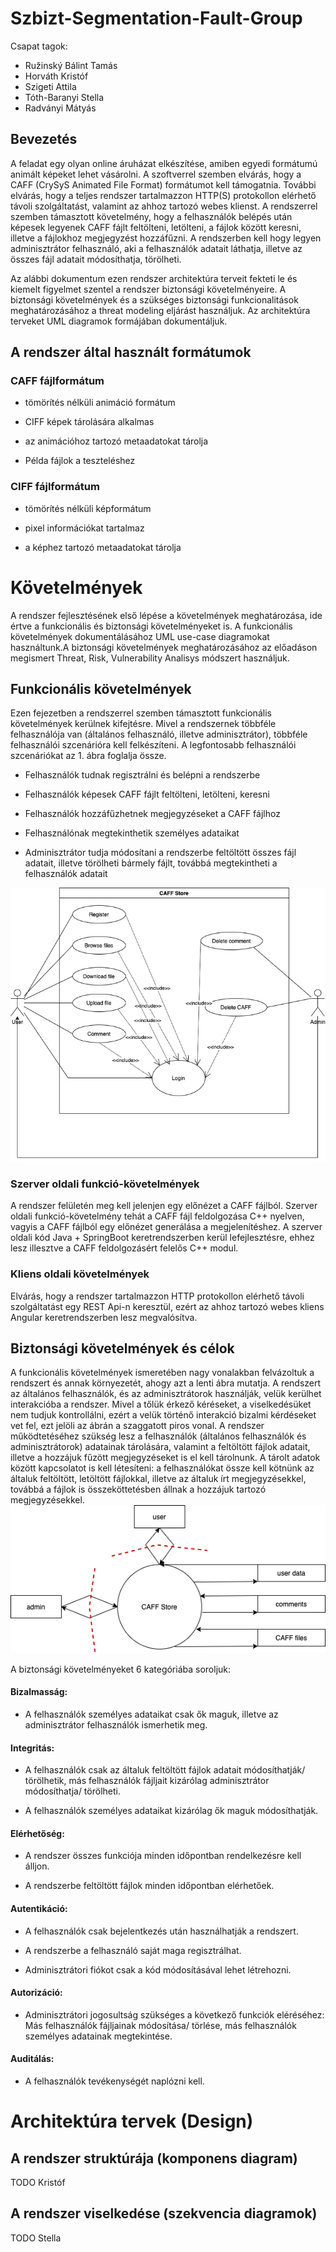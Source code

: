 # Szbizt-Segmentation-Fault-Group

Csapat tagok:

-   Ružinský Bálint Tamás
-   Horváth Kristóf
-   Szigeti Attila
-   Tóth-Baranyi Stella
-   Radványi Mátyás
 


## Bevezetés
A feladat egy olyan online áruházat elkészítése, amiben egyedi formátumú animált képeket lehet vásárolni. A szoftverrel szemben elvárás, hogy a CAFF (CrySyS Animated File Format) formátumot kell támogatnia. További elvárás, hogy a teljes rendszer tartalmazzon HTTP(S) protokollon elérhető távoli szolgáltatást, valamint az ahhoz tartozó webes klienst. A rendszerrel szemben támasztott követelmény, hogy a felhasználók belépés után képesek legyenek CAFF fájlt feltölteni, letölteni, a fájlok között keresni, illetve a fájlokhoz megjegyzést hozzáfűzni. A rendszerben kell hogy legyen adminisztrátor felhasználó, aki a felhasználók adatait láthatja, illetve az összes fájl adatait módosíthatja, törölheti.

Az alábbi dokumentum ezen rendszer architektúra terveit fekteti le és kiemelt figyelmet szentel a rendszer biztonsági követelményeire. A biztonsági követelmények és a szükséges biztonsági funkcionalitások meghatározásához a threat modeling eljárást használjuk. Az architektúra terveket UML diagramok formájában dokumentáljuk.

## A rendszer által használt formátumok

### CAFF fájlformátum

-   tömörítés nélküli animáció formátum
    
-   CIFF képek tárolására alkalmas
    
-   az animációhoz tartozó metaadatokat tárolja
    
-   Példa fájlok a teszteléshez
    

### CIFF fájlformátum

-   tömörítés nélküli képformátum
    
-   pixel információkat tartalmaz
    
-   a képhez tartozó metaadatokat tárolja
 # Követelmények

A rendszer fejlesztésének első lépése a követelmények meghatározása, ide értve a funkcionális és biztonsági követelményeket is. A funkcionális követelmények dokumentálásához UML use-case diagramokat használtunk.A biztonsági követelmények meghatározásához az előadáson megismert Threat, Risk, Vulnerability Analisys módszert használjuk.

## Funkcionális követelmények

Ezen fejezetben a rendszerrel szemben támasztott funkcionális követelmények kerülnek kifejtésre. Mivel a rendszernek többféle felhasználója van (általános felhasználó, illetve adminisztrátor), többféle felhasználói szcenárióra kell felkészíteni. A legfontosabb felhasználói szcenáriókat az 1. ábra foglalja össze.

-   Felhasználók tudnak regisztrálni és belépni a rendszerbe
    
-   Felhasználók képesek CAFF fájlt feltölteni, letölteni, keresni
    
-   Felhasználók hozzáfűzhetnek megjegyzéseket a CAFF fájlhoz
    
-   Felhasználónak megtekinthetik személyes adataikat
    
-   Adminisztrátor  tudja módosítani a rendszerbe feltöltött összes fájl adatait, illetve törölheti bármely fájlt, továbbá megtekintheti a felhasználók adatait

![use case diagram](https://github.com/Mradvanyi123/Szbizt-Segmentation-Fault-Group/blob/Mradvanyi123-patch-1/use_case.drawio.png)

### Szerver oldali funkció-követelmények

A rendszer felületén meg kell jelenjen egy előnézet a CAFF fájlból. Szerver oldali funkció-követelmény tehát a CAFF fájl feldolgozása C++ nyelven, vagyis a CAFF fájlból egy előnézet generálása a megjelenítéshez. A szerver oldali kód Java + SpringBoot keretrendszerben kerül lefejlesztésre, ehhez lesz illesztve a CAFF feldolgozásért felelős C++ modul.

### Kliens oldali követelmények

Elvárás, hogy a rendszer tartalmazzon HTTP protokollon elérhető távoli szolgáltatást egy REST Api-n keresztül, ezért az ahhoz tartozó webes kliens Angular keretrendszerben lesz megvalósítva.
## Biztonsági követelmények és célok

A funkcionális követelmények ismeretében nagy vonalakban felvázoltuk a rendszert és annak környezetét, ahogy azt a lenti ábra mutatja. A rendszert az általános felhasználók, és az adminisztrátorok használják, velük kerülhet interakcióba a rendszer. Mivel a tőlük érkező kéréseket, a viselkedésüket nem tudjuk kontrollálni, ezért a velük történő interakció bizalmi kérdéseket vet fel, ezt jelöli az ábrán a szaggatott piros vonal. A rendszer működtetéséhez szükség lesz a felhasználók (általános felhasználók és adminisztrátorok) adatainak tárolására, valamint a feltöltött fájlok adatait, illetve a hozzájuk fűzött megjegyzéseket is el kell tárolnunk. A tárolt adatok között kapcsolatot is kell létesíteni: a felhasználókat össze kell kötnünk az általuk feltöltött, letöltött fájlokkal, illetve az általuk írt megjegyzésekkel, továbbá a fájlok is összeköttetésben állnak a hozzájuk tartozó megjegyzésekkel.
![caff store system](https://github.com/Mradvanyi123/Szbizt-Segmentation-Fault-Group/blob/szigetiatti-specs-1/system.png)

A biztonsági követelményeket 6 kategóriába soroljuk:
#### Bizalmasság:

-   A felhasználók személyes adataikat csak ők maguk, illetve az adminisztrátor felhasználók ismerhetik meg.
    

#### Integritás:

-   A felhasználók csak az általuk feltöltött fájlok adatait módosíthatják/ törölhetik, más felhasználók fájljait kizárólag adminisztrátor módosíthatja/ törölheti.
    
-   A felhasználók személyes adataikat kizárólag ők maguk módosíthatják.
    

#### Elérhetőség:

-   A rendszer összes funkciója minden időpontban rendelkezésre kell álljon.
    
-   A rendszerbe feltöltött fájlok minden időpontban elérhetőek.
    

#### Autentikáció:

-   A felhasználók csak bejelentkezés után használhatják a rendszert.
    
-   A rendszerbe a felhasználó saját maga regisztrálhat.
    
-   Adminisztrátori fiókot csak a kód módosításával lehet létrehozni.
    

#### Autorizáció:

-   Adminisztrátori jogosultság szükséges a következő funkciók eléréséhez: Más felhasználók fájljainak módosítása/ törlése, más felhasználók személyes adatainak megtekintése.
    

#### Auditálás:

-   A felhasználók tevékenységét naplózni kell.

# Architektúra tervek (Design)
## A rendszer struktúrája (komponens diagram)
TODO Kristóf
## A rendszer viselkedése (szekvencia diagramok)
TODO Stella